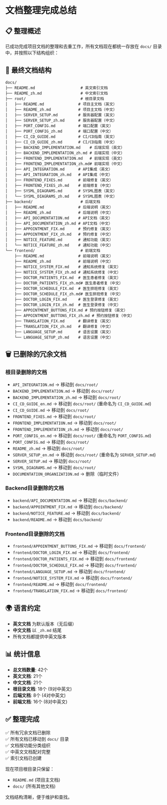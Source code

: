 # 文档整理完成总结

## 📋 整理概述

已成功完成项目文档的整理和去重工作，所有文档现在都统一存放在 `docs/` 目录中，并按照以下结构组织：

## 📁 最终文档结构

```
docs/
├── README.md                    # 英文索引文档
├── README_zh.md                 # 中文索引文档
├── root/                        # 根目录文档
│   ├── README.md               # 项目主文档（英文）
│   ├── README_zh.md            # 项目主文档（中文）
│   ├── SERVER_SETUP.md         # 服务器配置（英文）
│   ├── SERVER_SETUP_zh.md      # 服务器配置（中文）
│   ├── PORT_CONFIG.md          # 端口配置（英文）
│   ├── PORT_CONFIG_zh.md       # 端口配置（中文）
│   ├── CI_CD_GUIDE.md          # CI/CD指南（英文）
│   ├── CI_CD_GUIDE_zh.md       # CI/CD指南（中文）
│   ├── BACKEND_IMPLEMENTATION.md    # 后端实现（英文）
│   ├── BACKEND_IMPLEMENTATION_zh.md # 后端实现（中文）
│   ├── FRONTEND_IMPLEMENTATION.md   # 前端实现（英文）
│   ├── FRONTEND_IMPLEMENTATION_zh.md# 前端实现（中文）
│   ├── API_INTEGRATION.md      # API集成（英文）
│   ├── API_INTEGRATION_zh.md   # API集成（中文）
│   ├── FRONTEND_FIXES.md       # 前端修复（英文）
│   ├── FRONTEND_FIXES_zh.md    # 前端修复（中文）
│   ├── SYSML_DIAGRAMS.md       # SYSML图表（英文）
│   └── SYSML_DIAGRAMS_zh.md    # SYSML图表（中文）
├── backend/                     # 后端文档
│   ├── README.md               # 后端说明（英文）
│   ├── README_zh.md            # 后端说明（中文）
│   ├── API_DOCUMENTATION.md    # API文档（英文）
│   ├── API_DOCUMENTATION_zh.md # API文档（中文）
│   ├── APPOINTMENT_FIX.md      # 预约修复（英文）
│   ├── APPOINTMENT_FIX_zh.md   # 预约修复（中文）
│   ├── NOTICE_FEATURE.md       # 通知功能（英文）
│   └── NOTICE_FEATURE_zh.md    # 通知功能（中文）
└── frontend/                    # 前端文档
    ├── README.md               # 前端说明（英文）
    ├── README_zh.md            # 前端说明（中文）
    ├── NOTICE_SYSTEM_FIX.md    # 通知系统修复（英文）
    ├── NOTICE_SYSTEM_FIX_zh.md # 通知系统修复（中文）
    ├── DOCTOR_PATIENTS_FIX.md  # 医生患者修复（英文）
    ├── DOCTOR_PATIENTS_FIX_zh.md# 医生患者修复（中文）
    ├── DOCTOR_SCHEDULE_FIX.md  # 医生排班修复（英文）
    ├── DOCTOR_SCHEDULE_FIX_zh.md# 医生排班修复（中文）
    ├── DOCTOR_LOGIN_FIX.md     # 医生登录修复（英文）
    ├── DOCTOR_LOGIN_FIX_zh.md  # 医生登录修复（中文）
    ├── APPOINTMENT_BUTTONS_FIX.md # 预约按钮修复（英文）
    ├── APPOINTMENT_BUTTONS_FIX_zh.md # 预约按钮修复（中文）
    ├── TRANSLATION_FIX.md      # 翻译修复（英文）
    ├── TRANSLATION_FIX_zh.md   # 翻译修复（中文）
    ├── LANGUAGE_SETUP.md       # 语言设置（英文）
    └── LANGUAGE_SETUP_zh.md    # 语言设置（中文）
```

## 🗑️ 已删除的冗余文档

### 根目录删除的文档
- `API_INTEGRATION.md` → 移动到 `docs/root/`
- `BACKEND_IMPLEMENTATION.md` → 移动到 `docs/root/`
- `BACKEND_IMPLEMENTATION_zh.md` → 移动到 `docs/root/`
- `CI_CD_GUIDE_en.md` → 移动到 `docs/root/` (重命名为 `CI_CD_GUIDE.md`)
- `CI_CD_GUIDE.md` → 移动到 `docs/root/`
- `FRONTEND_FIXES.md` → 移动到 `docs/root/`
- `FRONTEND_IMPLEMENTATION.md` → 移动到 `docs/root/`
- `FRONTEND_IMPLEMENTATION_zh.md` → 移动到 `docs/root/`
- `PORT_CONFIG_en.md` → 移动到 `docs/root/` (重命名为 `PORT_CONFIG.md`)
- `PORT_CONFIG.md` → 移动到 `docs/root/`
- `README_zh.md` → 移动到 `docs/root/`
- `SERVER_SETUP_en.md` → 移动到 `docs/root/` (重命名为 `SERVER_SETUP.md`)
- `SERVER_SETUP.md` → 移动到 `docs/root/`
- `SYSML_DIAGRAMS.md` → 移动到 `docs/root/`
- `DOCUMENTATION_ORGANIZATION.md` → 删除（临时文件）

### Backend目录删除的文档
- `backend/API_DOCUMENTATION.md` → 移动到 `docs/backend/`
- `backend/APPOINTMENT_FIX.md` → 移动到 `docs/backend/`
- `backend/NOTICE_FEATURE.md` → 移动到 `docs/backend/`
- `backend/README.md` → 移动到 `docs/backend/`

### Frontend目录删除的文档
- `frontend/APPOINTMENT_BUTTONS_FIX.md` → 移动到 `docs/frontend/`
- `frontend/DOCTOR_LOGIN_FIX.md` → 移动到 `docs/frontend/`
- `frontend/DOCTOR_PATIENTS_FIX.md` → 移动到 `docs/frontend/`
- `frontend/DOCTOR_SCHEDULE_FIX.md` → 移动到 `docs/frontend/`
- `frontend/LANGUAGE_SETUP.md` → 移动到 `docs/frontend/`
- `frontend/NOTICE_SYSTEM_FIX.md` → 移动到 `docs/frontend/`
- `frontend/README.md` → 移动到 `docs/frontend/`
- `frontend/TRANSLATION_FIX.md` → 移动到 `docs/frontend/`

## 🌍 语言约定

- **英文文档** 为默认版本（无后缀）
- **中文文档** 以 `_zh.md` 结尾
- 所有文档都提供中英文版本

## 📊 统计信息

- **总文档数量**: 42个
- **英文文档**: 21个
- **中文文档**: 21个
- **根目录文档**: 18个 (9对中英文)
- **后端文档**: 8个 (4对中英文)
- **前端文档**: 16个 (8对中英文)

## ✅ 整理完成

✅ 所有冗余文档已删除  
✅ 所有文档已移动到 `docs/` 目录  
✅ 文档按功能分类组织  
✅ 中英文文档配对完整  
✅ 索引文档已创建  

现在项目根目录只保留：
- `README.md` (项目主文档)
- `docs/` (所有其他文档)

文档结构清晰，便于维护和查找。
